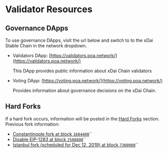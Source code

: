 # Validator Resources

## Governance DApps

To use governance DApps, visit the url below and switch to to the xDai Stable Chain in the network dropdown.

* Validators DApp: [https://validators.poa.network/](https://validators.poa.network/)

  This DApp provides public information about xDai Chain validators

* Voting DApp: [https://voting.poa.network/](https://voting.poa.network/)

  Provides information about governance decisions on the xDai Chain.

## Hard Forks

If a hard fork occurs, information will be posted in the [Hard Forks](../hard-forks/) section. Previous fork information:

* [Constantinople fork at block `1604400`](../hard-forks/2019-01-11-or-1604400.md)\`\`
* [Disable EIP-1283 at block `2508800`](../hard-forks/2019-03-06-or-2508800.md)\`\`
* [Istanbul fork \(scheduled for Dec 12, 2019\) at block `7300900`]()\`\`


